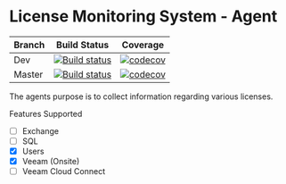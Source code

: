 # License Monitoring System - Agent

| Branch        | Build Status           | Coverage
| ------------- |-------------|-------------|
| Dev      | [![Build status](https://ci.appveyor.com/api/projects/status/40uyrs5a2cfyio5w/branch/dev?svg=true)](https://ci.appveyor.com/project/CentralTechnologyLtd/lms-agent/branch/dev) | [![codecov](https://codecov.io/gh/CentralTechnology/lms-agent/branch/dev/graph/badge.svg?token=OqtwmOhYpv)](https://codecov.io/gh/CentralTechnology/lms-agent)
| Master     | [![Build status](https://ci.appveyor.com/api/projects/status/40uyrs5a2cfyio5w/branch/master?svg=true)](https://ci.appveyor.com/project/CentralTechnologyLtd/lms-agent/branch/master) | [![codecov](https://codecov.io/gh/CentralTechnology/lms-agent/branch/master/graph/badge.svg?token=OqtwmOhYpv)](https://codecov.io/gh/CentralTechnology/lms-agent) |

The agents purpose is to collect information regarding various licenses.

Features Supported
- [ ] Exchange
- [ ] SQL
- [x] Users
- [x] Veeam (Onsite)
- [ ] Veeam Cloud Connect